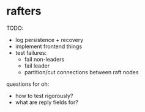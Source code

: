 # rafters

TODO:
- log persistence + recovery
- implement frontend things
- test failures:
  - fail non-leaders
  - fail leader
  - partition/cut connections between raft nodes

questions for oh:
- how to test rigorously?
- what are reply fields for?

